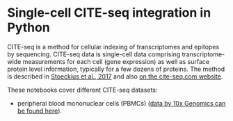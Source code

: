 # Single-cell CITE-seq integration in Python

CITE-seq is a method for cellular indexing of transcriptomes and epitopes by sequencing. CITE-seq data is single-cell data comprising transcriptome-wide measurements for each cell (gene expression) as well as surface protein level information, typically for a few dozens of proteins. The method is described in [Stoeckius et al., 2017](https://www.nature.com/articles/nmeth.4380) and also [on the cite-seq.com website](https://cite-seq.com/).

These notebooks cover different CITE-seq datasets:

- peripheral blood mononuclear cells (PBMCs) ([data by 10x Genomics can be found here](https://support.10xgenomics.com/single-cell-gene-expression/datasets/3.0.2/5k_pbmc_protein_v3)).
